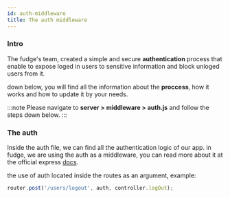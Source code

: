 ```yaml
---
id: auth-middleware
title: The auth middleware
---
```


### Intro 

The fudge's team, created a simple and secure **authentication** process that enable to expose loged in users to sensitive information and block unloged users from it.

down below, you will find all the information about the **proccess**, how it works and how to update it by your needs.

:::note
Please navigate to **server > middleware > auth.js** and follow the steps down below.
:::

### The auth

Inside the auth file, we can find all the authentication logic of our app. in fudge, we are using the auth as a middleware, you can read more about it at the official express [docs](https://expressjs.com/en/guide/using-middleware.html).

the use of auth located inside the routes as an argument, example:

```javascript
router.post('/users/logout', auth, controller.logOut);
```

